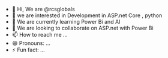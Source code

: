 - 👋 Hi, We are @rcsglobals
- 👀 we are interested in Development in ASP.net Core , python 
- 🌱 We are currently learning Power Bi and AI  
- 💞️ We are looking to collaborate on ASP.net with Power Bi  
- 📫 How to reach me ...
- 😄 Pronouns: ...
- ⚡ Fun fact: ...

<!---
rcsglobals/rcsglobals is a ✨ special ✨ repository because its `README.md` (this file) appears on your GitHub profile.
You can click the Preview link to take a look at your changes.
--->
